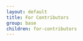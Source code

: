 ```yaml
---
layout: default
title: For Contributors
group: base
children: for-contributors
---
```

<!-- Reviewed at 42f226733a3d0e92af736f076a9fb1a7388d8da1 -->

